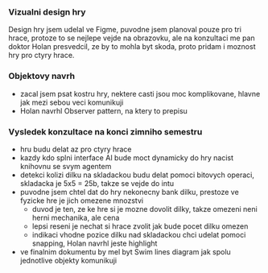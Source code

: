 ### Vizualni design hry

Design hry jsem udelal ve Figme, puvodne jsem planoval pouze pro tri hrace, protoze to se nejlepe vejde na obrazovku, ale na konzultaci me pan doktor Holan presvedcil, ze by to mohla byt skoda, proto pridam i moznost hry pro ctyry hrace.

### Objektovy navrh

- zacal jsem psat kostru hry, nektere casti jsou moc komplikovane, hlavne jak mezi sebou veci komunikuji
- Holan navrhl Observer pattern, na ktery to prepisu

### Vysledek konzultace na konci zimniho semestru

- hru budu delat az pro ctyry hrace
- kazdy kdo splni interface AI bude moct dynamicky do hry nacist knihovnu se svym agentem
- detekci kolizi dilku na skladackou budu delat pomoci bitovych operaci, skladacka je 5x5 = 25b, takze se vejde do intu
- puvodne jsem chtel dat do hry nekonecny bank dilku, prestoze ve fyzicke hre je jich omezene mnozstvi
  - duvod je ten, ze ke hre si je mozne dovolit dilky, takze omezeni neni herni mechanika, ale cena
  - lepsi reseni je nechat si hrace zvolit jak bude pocet dilku omezen
  - indikaci vhodne pozice dilku nad skladackou chci udelat pomoci snapping, Holan navrhl jeste highlight
- ve finalnim dokumentu by mel byt Swim lines diagram jak spolu jednotlive objekty komunikuji
